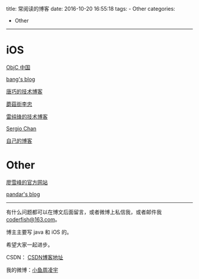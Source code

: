 title: 常阅读的博客
date: 2016-10-20 16:55:18
tags:
	- Other
categories:
  - Other
---

# iOS

[ObjC 中国](https://objccn.io/)

[bang's blog](http://blog.cnbang.net/)

<!-- More -->

[唐巧的技术博客](http://blog.devtang.com/)

[蘑菇街李忠](http://limboy.me/)

[雷纯锋的技术博客](http://blog.leichunfeng.com/)

[Sergio Chan](http://sergiochan.xyz/archives/)

[自己的博客](http://zhoulingyu.com)

# Other

[廖雪峰的官方网站](http://www.liaoxuefeng.com/)

[pandar's blog](http://pandara.xyz/)

----

有什么问题都可以在博文后面留言，或者微博上私信我，或者邮件我<coderfish@163.com>。

博主主要写 java 和 iOS 的。

希望大家一起进步。

CSDN： [CSDN博客地址](http://blog.csdn.net/u010127917)

我的微博：[小鱼周凌宇](http://weibo.com/coderfish/)

